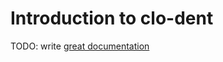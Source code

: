 # Introduction to clo-dent

TODO: write [great documentation](http://jacobian.org/writing/what-to-write/)
